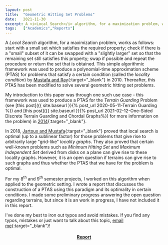 ```yaml
---
layout: post
title:  "Geometric Hitting Set Problems"
date:   2021-11-30 
excerpt: A <i>Local Search</i> algorithm, for a maximization problem, works as follows - start with a small set which satisfies the required property; check if there is a "small" subset of it can be swapped with a "slightly larger" set so that the remaining set still satisfies this property; swap if possible and repeat the procedure or return the set that is obtained. For my 8<sup>th</sup> and 9<sup>th</sup> semester projects, I worked on this algorithm when applied to the geometric setting. I wrote a report that discusses the construction of a PTAS using this paradigm and its optimality in certain conditions.
tags:   ["Academics","Reports"]
---
```


A <i>Local Search</i> algorithm, for a maximization problem, works as follows: start with a small set which satisfies the required property; check if there is a "small" subset of it can be swapped with a "slightly larger" set so that the remaining set still satisfies this property; swap if possible and repeat the procedure or return the set that is obtained. This simple algorithmic framework was used to produce a polynomial-time approximation scheme (PTAS) for problems that satisfy a certain condition (called the *locality condition*) by [Mustafa and Ray](https://link.springer.com/article/10.1007/s00454-010-9285-9){:target="_blank"} in 2010. Thereafter, this PTAS has been modified to solve several geometric hitting set problems. 

My introduction to this paper was through one such use case - this framework was used to produce a PTAS for the *Terrain Guarding* Problem (see [this post]({{ site.baseurl }}{% post_url 2020-05-11-Terrain Guarding %}) and [this post]({{ site.baseurl }}{% post_url 2021-02-12-One-Sided Discrete Terrain Guarding and Chordal Graphs%}) for more information on the problem) in [2014](https://jocg.org/index.php/jocg/article/view/2931){:target="_blank"}. 

In 2018, [Jartoux and Mustafa](https://drops.dagstuhl.de/opus/volltexte/2018/8761/){:target="_blank"} proved that local search is optimal (up to a sublinear factor) for those problems that give rise to arbitrarily large "grid-like" *locality graphs*. They also proved that certain well-known problems such as *Minimum Hitting Set* and *Maximum Independent Set* derived from disks on a plane can give rise to these locality graphs. However, it is an open question if terrains can give rise to such graphs and thus whether the PTAS that we have for the problem is optimal. 

For my 8<sup>th</sup> and 9<sup>th</sup> semester projects, I worked on this algorithm when applied to the geometric setting. I wrote a report that discusses the construction of a PTAS using this paradigm and its optimality in certain conditions. I made some preliminary progress answering the open question regarding terrains, but since it is an work in progress, I have not included it in this report.

I've done my best to iron out typos and avoid mistakes. If you find any typos, mistakes or just  want to talk about this topic, [email me](mailto:kprahlad.narasimhan@niser.ac.in){:target="_blank"}!

#### <center><a href = "{{site.baseurl}}/documents/Geometric Hitting Set Problems.pdf" download> Report </a></center>
